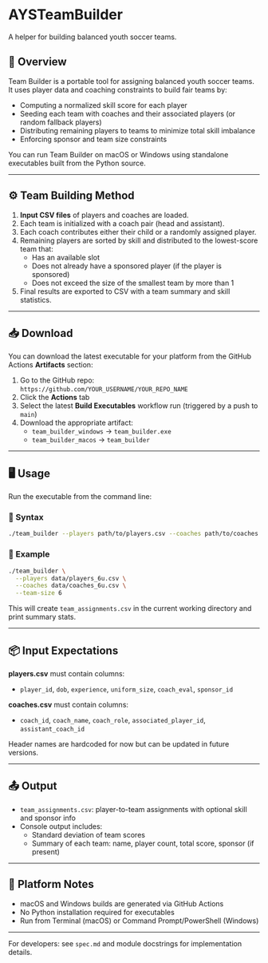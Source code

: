 # AYSTeamBuilder
A helper for building balanced youth soccer teams.

## 🧾 Overview

Team Builder is a portable tool for assigning balanced youth soccer teams. It uses player data and coaching constraints to build fair teams by:

- Computing a normalized skill score for each player
- Seeding each team with coaches and their associated players (or random fallback players)
- Distributing remaining players to teams to minimize total skill imbalance
- Enforcing sponsor and team size constraints

You can run Team Builder on macOS or Windows using standalone executables built from the Python source.

---

## ⚙️ Team Building Method

1. **Input CSV files** of players and coaches are loaded.
2. Each team is initialized with a coach pair (head and assistant).
3. Each coach contributes either their child or a randomly assigned player.
4. Remaining players are sorted by skill and distributed to the lowest-score team that:
   - Has an available slot
   - Does not already have a sponsored player (if the player is sponsored)
   - Does not exceed the size of the smallest team by more than 1
5. Final results are exported to CSV with a team summary and skill statistics.

---

## 📥 Download

You can download the latest executable for your platform from the GitHub Actions **Artifacts** section:

1. Go to the GitHub repo: `https://github.com/YOUR_USERNAME/YOUR_REPO_NAME`
2. Click the **Actions** tab
3. Select the latest **Build Executables** workflow run (triggered by a push to `main`)
4. Download the appropriate artifact:
   - `team_builder_windows` → `team_builder.exe`
   - `team_builder_macos` → `team_builder`

---

## 🖥️ Usage

Run the executable from the command line:

### 🧾 Syntax

```bash
./team_builder --players path/to/players.csv --coaches path/to/coaches.csv --team-size 7
```

### 📌 Example

```bash
./team_builder \
  --players data/players_6u.csv \
  --coaches data/coaches_6u.csv \
  --team-size 6
```

This will create `team_assignments.csv` in the current working directory and print summary stats.

---

## 📦 Input Expectations

**players.csv** must contain columns:

- `player_id`, `dob`, `experience`, `uniform_size`, `coach_eval`, `sponsor_id`

**coaches.csv** must contain columns:

- `coach_id`, `coach_name`, `coach_role`, `associated_player_id`, `assistant_coach_id`

Header names are hardcoded for now but can be updated in future versions.

---

## 📤 Output

- `team_assignments.csv`: player-to-team assignments with optional skill and sponsor info
- Console output includes:
  - Standard deviation of team scores
  - Summary of each team: name, player count, total score, sponsor (if present)

---

## 🧊 Platform Notes

- macOS and Windows builds are generated via GitHub Actions
- No Python installation required for executables
- Run from Terminal (macOS) or Command Prompt/PowerShell (Windows)

---

For developers: see `spec.md` and module docstrings for implementation details.

